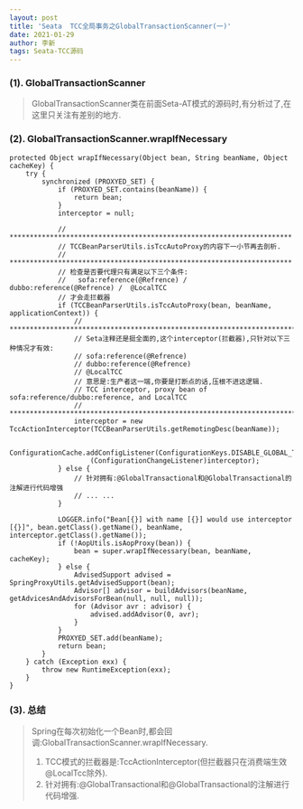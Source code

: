 ```yaml
---
layout: post
title: 'Seata  TCC全局事务之GlobalTransactionScanner(一)'
date: 2021-01-29
author: 李新
tags: Seata-TCC源码
---
```


### (1).  GlobalTransactionScanner
> GlobalTransactionScanner类在前面Seta-AT模式的源码时,有分析过了,在这里只关注有差别的地方.

### (2). GlobalTransactionScanner.wrapIfNecessary
```
protected Object wrapIfNecessary(Object bean, String beanName, Object cacheKey) {
	try {
		synchronized (PROXYED_SET) {
			if (PROXYED_SET.contains(beanName)) {
				return bean;
			}
			interceptor = null;
			
			// **********************************************************************
			// TCCBeanParserUtils.isTccAutoProxy的内容下一小节再去剖析.
			// **********************************************************************
			// 检查是否要代理只有满足以下三个条件: 
			//   sofa:reference(@Refrence) / dubbo:reference(@Refrence) /  @LocalTCC
			// 才会走拦截器
			if (TCCBeanParserUtils.isTccAutoProxy(bean, beanName, applicationContext)) {
				// *********************************************************************************
				// Seta注释还是挺全面的,这个interceptor(拦截器),只针对以下三种情况才有效:
				// sofa:reference(@Refrence)
				// dubbo:reference(@Refrence)
				// @LocalTCC
				// 意思是:生产者这一端,你要是打断点的话,压根不进这逻辑.
				// TCC interceptor, proxy bean of sofa:reference/dubbo:reference, and LocalTCC
				// *********************************************************************************
				interceptor = new TccActionInterceptor(TCCBeanParserUtils.getRemotingDesc(beanName));
				
				ConfigurationCache.addConfigListener(ConfigurationKeys.DISABLE_GLOBAL_TRANSACTION,
					(ConfigurationChangeListener)interceptor);
			} else {
				// 针对拥有:@GlobalTransactional和@GlobalTransactional的注解进行代码增强
				// ... ... 
			}

			LOGGER.info("Bean[{}] with name [{}] would use interceptor [{}]", bean.getClass().getName(), beanName, interceptor.getClass().getName());
			if (!AopUtils.isAopProxy(bean)) {
				bean = super.wrapIfNecessary(bean, beanName, cacheKey);
			} else {
				AdvisedSupport advised = SpringProxyUtils.getAdvisedSupport(bean);
				Advisor[] advisor = buildAdvisors(beanName, getAdvicesAndAdvisorsForBean(null, null, null));
				for (Advisor avr : advisor) {
					advised.addAdvisor(0, avr);
				}
			}
			PROXYED_SET.add(beanName);
			return bean;
		}
	} catch (Exception exx) {
		throw new RuntimeException(exx);
	}
}
```
### (3). 总结
> Spring在每次初始化一个Bean时,都会回调:GlobalTransactionScanner.wrapIfNecessary.  
> 1. TCC模式的拦截器是:TccActionInterceptor(但拦截器只在消费端生效@LocalTcc除外).        
> 2. 针对拥有:@GlobalTransactional和@GlobalTransactional的注解进行代码增强.   